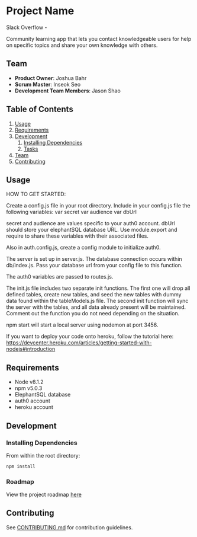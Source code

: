 # Project Name

Slack Overflow - 

Community learning app that lets you contact knowledgeable users for help on specific topics
and share your own knowledge with others.

## Team

  - __Product Owner__: Joshua Bahr
  - __Scrum Master__: Inseok Seo
  - __Development Team Members__: Jason Shao

## Table of Contents

1. [Usage](#Usage)
1. [Requirements](#requirements)
1. [Development](#development)
    1. [Installing Dependencies](#installing-dependencies)
    1. [Tasks](#tasks)
1. [Team](#team)
1. [Contributing](#contributing)

## Usage

HOW TO GET STARTED:

Create a config.js file in your root directory. Include in your config.js file the following variables:
var secret
var audience
var dbUrl

secret and audience are values specific to your auth0 account. dbUrl should store your elephantSQL database URL. Use module.export and require to share these variables with their associated files. 

Also in auth.config.js, create a config module to initialize auth0.

The server is set up in server.js. The database connection occurs within db/index.js. Pass your database url from your config file to this function.

The auth0 variables are passed to routes.js.

The init.js file includes two separate init functions. The first one will drop all defined tables, create new tables, and seed the new tables with dummy data found within the tableModels.js file. The second init function will sync the server with the tables, and all data already present will be maintained. Comment out the function you do not need depending on the situation.

npm start will start a local server using nodemon at port 3456.

If you want to deploy your code onto heroku, follow the tutorial here: https://devcenter.heroku.com/articles/getting-started-with-nodejs#introduction

## Requirements

- Node v8.1.2
- npm v5.0.3
- ElephantSQL database
- auth0 account
- heroku account

## Development

### Installing Dependencies

From within the root directory:

```sh
npm install
```

### Roadmap

View the project roadmap [here](LINK_TO_PROJECT_ISSUES)


## Contributing

See [CONTRIBUTING.md](CONTRIBUTING.md) for contribution guidelines.
